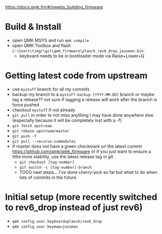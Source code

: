 https://docs.qmk.fm/#/newbs_building_firmware

# Build & Install
- open QMK MSYS and run `qmk compile`
- open QMK Toolbox and flash `C:\Users\timgr\git\qmk_firmware\planck_rev6_drop_jozuman.bin`.
  - keyboard needs to be in bootloader mode via Raise+Lower+Q

# Getting latest code from upstream
- use `mystuff` branch for all my commits
- backup my branch to a `mystuff-backup-[YYYY-MM-DD]` branch or maybe tag a release?? not sure if tagging a release will work after the branch is force pushed
- checkout `mystuff` if not already
- `git pull` in order to not miss anything I may have done anywhere else (especially because it will be completely lost with a -f)
- `git fetch upstream`
- `git rebase upstream/master`
- `git push -f`
- `git pull --recurse-submodules`
- If master does not have a green checkmark on the latest commit https://github.com/qmk/qmk_firmware or if you just want to ensure a little more stability, use the latest release tag in git.
  - `git checkout [tag-number]`
  - `git switch -c [tag-number]-branch`
  - TODO next steps... I've done cherry-pick so far but what to do when lots of commits in the future.

# Initial setup (more recently switched to rev6_drop instead of just rev6)
- `qmk config user.keyboard=planck/rev6_drop`
- `qmk config user.keymap=jozuman`

